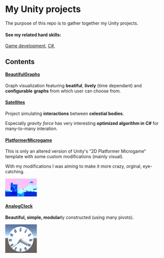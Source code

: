 # My Unity projects
The purpose of this repo is to gather together my Unity projects.

#### See my related hard skills:
[Game development](https://github.com/Siiir/game_dev),
[C#](https://github.com/Siiir/csharp),

## Contents

#### [BeautifulGraphs](https://github.com/Siiir/unity-BeautifulGraphs)
Graph visualization featuring **beatiful**, **lively** (time dependant) and **configurable** **graphs** from which user can choose from.

#### [Satellites](https://github.com/Siiir/unity-Satellites)
Project simulating **interactions** between **celestial bodies**.

Especially *gravity force* has very interesting **optimized algorithm in C#** for many-to-many interation.

#### [PlatformerMicrogame](https://github.com/Siiir/unity-PlatformerMicrogame)
This is only an altered version of Unity's “2D Platformer Microgame“ template with some custom modifications (mainly visual).

With my modifications I was aiming to make it more crazy, orginal, eye-catching.

<img alt="Simulation frame showing game dynamism" width="20%" src="https://raw.githubusercontent.com/Siiir/unity-PlatformerMicrogame/dev/Cover%20image.png" />

#### [AnalogClock](https://github.com/Siiir/unity-AnalogClock)
**Beautiful, simple, modular**ly constructed (using many pivots).

<img alt="Simulation frame featuring my beautiful clock" width="20%" src="https://raw.githubusercontent.com/Siiir/unity-AnalogClock/dev/Cover%20image.png" />
